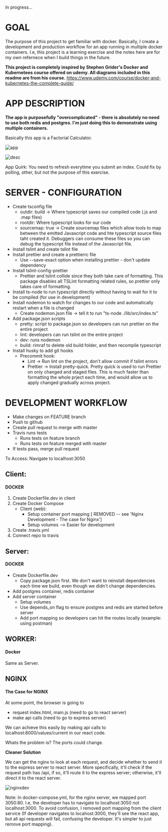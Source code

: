 In progress...

# GOAL

The purpose of this project to get familiar with docker. Basically, I create a development and
production workflow for an app running in multiple docker containers. I.e, this project is a learning
exercise and the notes here are for my own refernece when I build things in the future.

**This project is completely inspired by Stephen Grider's Docker and Kubernetees course offered on udemy. All diagrams
included in this readme are from his course.**
https://www.udemy.com/course/docker-and-kubernetes-the-complete-guide/

# APP DESCRIPTION

**The app is purposefully "overcomplicated" - there is absolutely no need to use both redis and postgres. I'm just doing this
to demonstrate using multiple containers.**

Basically this app is a Factorial Calculator.

![app](https://i.imgur.com/3igbdKR.png)

![desc](https://i.imgur.com/BkJk0vu.png)

App Quirk: You need to refresh everytime you submit an index. Could fix by polling, other, but not the purpose of this exercise.

# SERVER - CONFIGURATION

- Create tsconfig file
  - outdir: build -> Where typescript saves our compiled code (.js and .map files)
  - rootdir: Where typescript looks for our code
  - sourcemap: true -> Create sourcemap files which allow tools to map between the emitted Javascript code and hte typescript source files taht created it. Debuggers can consume these files so you can debug the typescript file instead of the Javascript file.
- Install tslint and create tslint file
- Install prettier and create a prettierrc file
  - Use --save-exact option when installing prettier - don't update dependency
- Install tslint-config-prettier
  - Prettier and tslint collide since they both take care of formatting. This package disables all TSLint formatting related rules, so prettier only takes care of formatting.
- Install ts-node to run typescript directly without having to wait for it to be compiled (for use in development)
- Install nodemon to watch for changes to our code and automatically restart when a file is changed
  - Create nodemon.json file -> tell it to run "ts-node ./lib/src/index.ts"
- Add package.json scripts
  - pretty: script to package.json so developers can run prettier on the entire project
  - lint: developers can run tslint on the entire project
  - dev: runs nodemon
  - build: rimraf to delete old build folder, and then recompile typescript
- Install husky to add git hooks
  - Precommit hook:
    - Lint -> Run lint on the project, don't allow commit if tslint errors
    - Prettier -> Install pretty-quick. Pretty quick is used to run Prettier on only changed and staged files. This is much faster than formatting the whole prject each time, and would allow us to apply changed gradually across project.

# DEVELOPMENT WORKFLOW

- Make changes on FEATURE branch
- Push to github
- Create pull request to merge with master
- Travis runs tests
  - Runs tests on feature branch
  - Runs tests on feature merged with master
- If tests pass, merge pull request

To Access: Navigate to localhost:3050

## Client:

#### DOCKER

1. Create Dockerfile.dev in client
2. Create Docker Compose
   - Client (web):
     - Setup container port mapping [ REMOVED -- see 'Nginx Development - The case for Nginx']
     - Setup volumes --> Easier for development
3. Create .travis.yml
4. Connect repo to travis

## Server:

#### DOCKER

- Create Dockerfile.dev
  - Copy package.json first. We don't want to reinstall dependencies each time we build, even though we didn't change dependencies.
- Add postgres container, redis container
- Add server container
  - Setup volumes
  - Use depends_on flag to ensure postgres and redis are started before server
  - Add port mapping so developers can hit the routes locally (example: using postman)

## WORKER:

#### Docker

Same as Server.

## NGINX

#### The Case for NGINX

At some point, the browser is going to

- request index.html, main.js (need to go to react server)
- make api calls (need to go to express server)

We can achieve this easily by making api calls to localhost:8000/values/current in our react code.

Whats the problem is? The ports could change.

**Cleaner Solution**

We can get the nginx to look at each request, and decide whether to send it to the
express server to react server. More specifically, it'll check if the request path has /api, if so,
it'll route it to the express server; otherwise, it'll direct it to the react server.

![nginxdev](https://i.imgur.com/5PS5nY1.png)

Note: In docker-compose.yml, for the nginx server, we mapped port 3050:80. I.e, the developer has to
navigate to localhost:3050 not localhost:3000. To avoid confusion, I removed port mapping from the client
service (If developer navigates to locahost:3000, they'll see the react app, but all api requests will fail,
confusing the developer. It's simpler to just remove port mapping).
